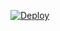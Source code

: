[![Deploy](https://www.herokucdn.com/deploy/button.png)](https://dashboard.heroku.com/new?template=https://github.com/qx86936007/HX)
